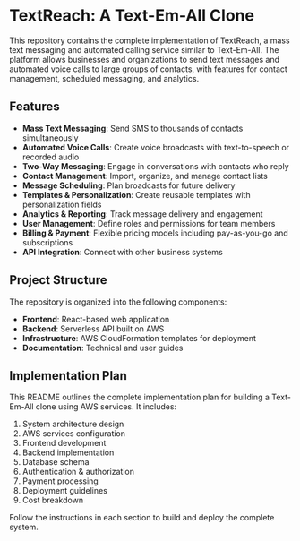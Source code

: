 # TextReach: A Text-Em-All Clone

This repository contains the complete implementation of TextReach, a mass text messaging and automated calling service similar to Text-Em-All. The platform allows businesses and organizations to send text messages and automated voice calls to large groups of contacts, with features for contact management, scheduled messaging, and analytics.

## Features

- **Mass Text Messaging**: Send SMS to thousands of contacts simultaneously
- **Automated Voice Calls**: Create voice broadcasts with text-to-speech or recorded audio
- **Two-Way Messaging**: Engage in conversations with contacts who reply
- **Contact Management**: Import, organize, and manage contact lists
- **Message Scheduling**: Plan broadcasts for future delivery
- **Templates & Personalization**: Create reusable templates with personalization fields
- **Analytics & Reporting**: Track message delivery and engagement
- **User Management**: Define roles and permissions for team members
- **Billing & Payment**: Flexible pricing models including pay-as-you-go and subscriptions
- **API Integration**: Connect with other business systems

## Project Structure

The repository is organized into the following components:

- **Frontend**: React-based web application
- **Backend**: Serverless API built on AWS
- **Infrastructure**: AWS CloudFormation templates for deployment
- **Documentation**: Technical and user guides

## Implementation Plan

This README outlines the complete implementation plan for building a Text-Em-All clone using AWS services. It includes:

1. System architecture design
2. AWS services configuration
3. Frontend development
4. Backend implementation
5. Database schema
6. Authentication & authorization
7. Payment processing
8. Deployment guidelines
9. Cost breakdown

Follow the instructions in each section to build and deploy the complete system. 